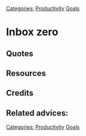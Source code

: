 [Categories:](../Categories/index.md) [Productivity](../Categories/Productivity.md) [Goals](../Categories/Goals.md)
# Inbox zero

## Quotes

## Resources

## Credits

## Related advices:

[Categories:](../Categories/index.md) [Productivity](../Categories/Productivity.md) [Goals](../Categories/Goals.md)